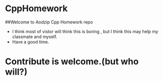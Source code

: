 # CppHomework
##Welcome to Aodzip Cpp Homework repo
 - I think most of vistor will think this is boring , but I think this may help my classmate and myself.
 - Have a good time.
 
# Contribute is welcome.(but who will?)
